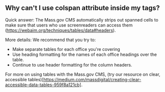 ## Why can't I use colspan attribute inside my <td> tags?

Quick answer: The Mass.gov CMS automatically strips out spanned cells to make sure that users who use screenreaders can access them (https://webaim.org/techniques/tables/data#headers). 

More details:
We recommend that you try to:
* Make separate tables for each office you're covering
* Use heading formatting for the names of each office headings  over the table.
* Continue to use header formatting for the column headers.

For more on using tables with the Mass.gov CMS, (try our resource on clear, accessible tables)[https://medium.com/massdigital/creating-clear-accessible-data-tables-959f8a121cb].

